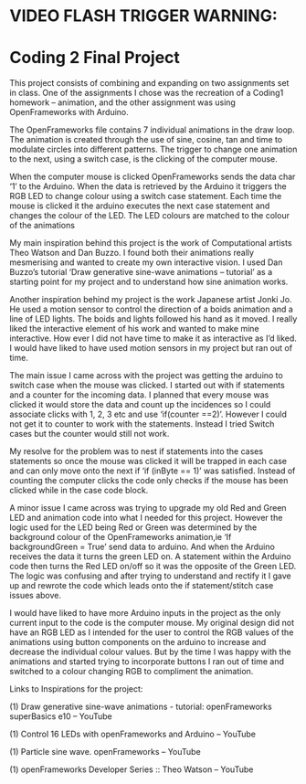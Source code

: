 # VIDEO FLASH TRIGGER WARNING:



# Coding 2 Final Project

This project consists of combining and expanding on two assignments set in class. One of the assignments I chose was the recreation of a Coding1 homework – animation, and the other assignment was using OpenFrameworks with Arduino.

The OpenFrameworks file contains 7 individual animations in the draw loop. The animation is created through the use of sine, cosine, tan and time to modulate circles into different patterns. The trigger to change one animation to the next, using a switch case, is the clicking of the computer mouse. 

When the computer mouse is clicked OpenFrameworks sends the data char ‘1’ to the Arduino. When the data is retrieved by the Arduino it triggers the RGB LED to change colour using a switch case statement. Each time the mouse is clicked it the arduino executes the next case statement and changes the colour of the LED. The LED colours are matched to the colour of the animations 

My main inspiration behind this project is the work of Computational artists Theo Watson and Dan Buzzo. I found both their animations really mesmerising and wanted to create my own interactive vision. I used Dan Buzzo’s tutorial  ‘Draw generative sine-wave animations – tutorial’ as a starting point for my project and to understand how sine animation works. 

Another inspiration behind my project is the work Japanese artist Jonki Jo. He used a motion sensor to control the direction of a boids animation and a line of LED lights. The boids and lights followed his hand as it moved. I really liked the interactive element of his work and wanted to make mine interactive. How ever I did not have time to make it as interactive as I’d liked. I would have liked to have used motion sensors in my project but ran out of time. 


The main issue I came across with the project was getting the arduino to switch case when the mouse was clicked. I started out with if statements and a counter for the incoming data. I planned that every mouse was clicked it would store the data and count up the incidences so I could associate clicks with 1, 2, 3 etc and use ‘if(counter ==2)’. However I could not get it to counter to work with the statements. Instead I tried Switch cases but the counter would still not work. 

My resolve for the problem was to nest if statements into the cases statements so once the mouse was clicked it will be trapped in each case and can only move onto the next if  ‘if (inByte == 1)’ was satisfied. Instead of counting the computer clicks the code only checks if the mouse has been clicked while in the case code block. 

A minor issue I came across was trying to upgrade my old Red and Green LED and animation code into what I needed for this project. However the logic used for the LED being Red or Green was determined by the background colour of the OpenFrameworks animation,ie ‘If backgroundGreen = True’ send data to arduino. 
And when the Arduino receives the data it turns the green LED on. A statement within the Arduino code then turns the Red LED on/off so it was the opposite of the Green LED. The logic was confusing and after trying to understand and rectify it I gave up and rewrote the code which leads onto the if statement/stitch case issues above. 

I would have liked to have more Arduino inputs in the project as the only current input to the code is the computer mouse. My original design did not have an RGB LED as I intended for the user to control the RGB values of the animations using button components on the arduino to increase and decrease the individual colour values. But by the time I was happy with the animations and started trying to incorporate buttons I ran out of time and switched to a colour changing RGB to compliment the animation. 


Links to Inspirations for the project: 

(1) Draw generative sine-wave animations - tutorial: openFrameworks superBasics e10 – YouTube

(1) Control 16 LEDs with openFrameworks and Arduino – YouTube

(1) Particle sine wave. openFrameworks – YouTube

(1) openFrameworks Developer Series :: Theo Watson – YouTube
